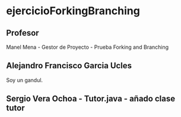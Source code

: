 # ejercicioForkingBranching
## Profesor
Manel Mena -  Gestor de Proyecto - Prueba Forking and Branching
## Alejandro Francisco Garcia Ucles 
Soy un gandul.
## Sergio Vera Ochoa - Tutor.java - añado clase tutor
